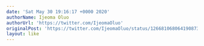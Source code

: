 ```yaml
---
date: 'Sat May 30 19:16:17 +0000 2020'
authorName: Ijeoma Oluo
authorUrl: 'https://twitter.com/IjeomaOluo'
originalPost: 'https://twitter.com/IjeomaOluo/status/1266810680641908736'
layout: like
---
```

